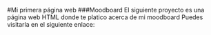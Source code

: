 #Mi primera página web
###Moodboard
El siguiente proyecto es una página web HTML donde te platico acerca de mi moodboard
Puedes visitarla en el siguiente enlace:
